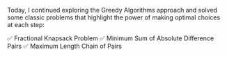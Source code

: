 Today, I continued exploring the Greedy Algorithms approach and solved some classic problems that highlight the power of making optimal choices at each step:

✅ Fractional Knapsack Problem
✅ Minimum Sum of Absolute Difference Pairs
✅ Maximum Length Chain of Pairs
